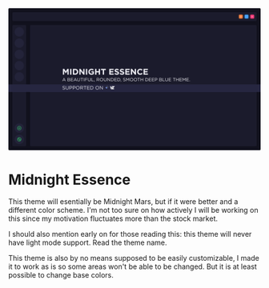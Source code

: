 <img src="./assets/banner.png">

# Midnight Essence
This theme will esentially be Midnight Mars, but if it were better and a different color scheme. I'm not too sure on how actively I will be working on this since my motivation fluctuates more than the stock market.

I should also mention early on for those reading this: this theme will never have light mode support. Read the theme name.

This theme is also by no means supposed to be easily customizable, I made it to work as is so some areas won't be able to be changed. But it is at least possible to change base colors.